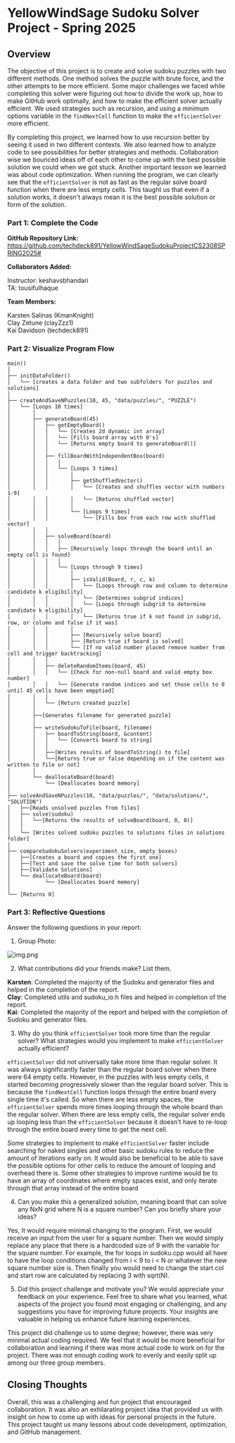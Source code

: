 # YellowWindSage Sudoku Solver Project - Spring 2025

## Overview

The objective of this project is to create and solve sudoku puzzles with two different methods. 
One method solves the puzzle with brute force, and the other attempts to be more efficient.
Some major challenges we faced while completing this solver were figuring out how to divide the work up, 
how to make GitHub work optimally, and how to make the efficient solver actually efficient.
We used strategies such as recursion, and using a minimum options variable in the `findNextCell` function to make the `efficientSolver` more efficient.

By completing this project, we learned how to use recursion better by seeing it used in two different contexts.
We also learned how to analyze code to see possibilities for better strategies and methods. 
Collaboration wise we bounced ideas off of each other to come up with the best possible solution we could when we got stuck.
Another important lesson we learned was about code optimization. When running the program, we can clearly see that the `efficientSolver` is not as fast as the regular solve board function when there are less empty cells.
This taught us that even if a solution works, it doesn't always mean it is the best possible solution or form of the solution.


### Part 1: Complete the Code

**GitHub Repository Link:** https://github.com/techdeck891/YellowWindSageSudokuProjectCS2308SPRING2025#

**Collaborators Added:**

Instructor: keshavsbhandari  
TA: tousifulhaque

**Team Members:**

Karsten Salinas (KmanKnight)  
Clay Zetune (clayZzz1)  
Kai Davidson (techdeck891)

### Part 2: Visualize Program Flow

```text
main()
│
├── initDataFolder()
│   └── [creates a data folder and two subfolders for puzzles and solutions]
│
├── createAndSaveNPuzzles(10, 45, "data/puzzles/", "PUZZLE")
│   └── [Loops 10 times]
│       │
│       ├── generateBoard(45)
│       │   ├── getEmptyBoard()
│       │   │   └── [Creates 2d dynamic int array]
│       │   │   └── [Fills board array with 0's]
│       │   │   └── [Returns empty board to generateBoard()]
│       │   │
│       │   ├── fillBoardWithIndependentBox(board)
│       │   │   │
│       │   │   └── [Loops 3 times]
│       │   │       │
│       │   │       ├── getShuffledVector()
│       │   │       │   └── [Creates and shuffles vector with numbers 1-9]
│       │   │       │   └── [Returns shuffled vector]
│       │   │       │
│       │   │       └── [Loops 9 times]
│       │   │           └── [Fills box from each row with shuffled vector]
│       │   │
│       │   ├── solveBoard(board)
│       │   │   │
│       │   │   ├── [Recursively loops through the board until an empty cell is found]
│       │   │   │
│       │   │   └── [Loops through 9 times]
│       │   │       │
│       │   │       ├── isValid(Board, r, c, k)
│       │   │       │   └── [Loops through row and column to determine candidate k eligibility]
│       │   │       │   └── [Determines subgrid indices]
│       │   │       │   └── [Loops through subgrid to determine candidate k eligibility]
│       │   │       │   └── [Returns true if k not found in subgrid, row, or column and false if it was]
│       │   │       │
│       │   │       ├── [Recursively solve board]
│       │   │       ├── [Return true if board is solved]
│       │   │       └── [If no valid number placed remove number from cell and trigger backtracking]
│       │   │
│       │   ├── deleteRandomItems(board, 45)
│       │   │   └── [Check for non-null board and valid empty box number]
│       │   │   └── [Generate random indices and set those cells to 0 until 45 cells have been empptied]
│       │   │
│       │   └── [Return created puzzle]
│       │
│       ├──[Generates filename for generated puzzle]
│       │
│       ├── writeSudokuToFile(board, filename)
│       │   ├── boardToString(board, &content)
│       │   │   └── [Converts board to string]
│       │   │
│       │   ├──[Writes results of boardToString() to file]
│       │   └──[Returns true or false depending on if the content was written to file or not]
│       │
│       └── deallocateBoard(board)
│           └── [Deallocates board memory]
│
├── solveAndSaveNPuzzles(10, "data/puzzles/", "data/solutions/", "SOLUTION")
│   ├──[Reads unsolved puzzles from files]
│   ├── solve(sudoku)
│   │   └──[Returns the results of solveBoard(board, 0, 0)]
│   │
│   └── [Writes solved sudoku puzzles to solutions files in solutions folder]
│
├── compareSudokuSolvers(experiment_size, empty_boxes)
│   ├──[Creates a board and copies the first one]
│   ├──[Test and save the solve time for both solvers]
│   ├──[Validate Solutions]
│   └── deallocateBoard(board)
│           └── [Deallocates board memory]
│
└── [Returns 0]
```

### Part 3: Reflective Questions

Answer the following questions in your report:

1. Group Photo:

![img.png](img.png)

2. What contributions did your friends make? List them.

**Karsten**: Completed the majority of the Sudoku and generator files and helped in the completion of the report.   
**Clay**: Completed utils and sudoku_io.h files and helped in completion of the report.   
**Kai**: Completed the majority of the report and helped with the completion of Sudoku and generator files.

3. Why do you think `efficientSolver` took more time than the regular solver? What strategies would you implement to make `efficientSolver` actually efficient?

`efficientSolver` did not universally take more time than regular solver. It was always significantly faster than the regular board solver when there were 64 empty cells. 
However, in the puzzles with less empty cells, it started becoming progressively slower than the regular board solver. This is because the `findNextCell`
function loops through the entire board every single time it's called. So when there are less empty spaces, the `efficientSolver` spends more times looping through the whole board
than the regular solver. When there are less empty cells, the regular solver ends up looping less than the `efficientSolver` because it doesn't have to re-loop through the entire board every time to get the next cell.

Some strategies to implement to make `efficientSolver` faster include searching for naked singles and other basic sudoku rules to reduce the amount of iterations early on. 
It would also be beneficial to be able to save the possible options for other cells to reduce the amount of looping and overhead there is. Some other strategies to improve runtime would be to have an array of coordinates where empty spaces exist, and only iterate through that array instead of the entire board

4. Can you make this a generalized solution, meaning board that can solve any NxN grid where N is a square number? Can you briefly share your ideas?

Yes, It would require minimal changing to the program. 
First, we would receive an input from the user for a square number. Then we would simply replace any place that there is a hardcoded size of 9 with the variable for the square number. 
For example, the for loops in sudoku.cpp would all have to have the loop conditions changed from i < 9 to i < N or whatever the new square number size is.
Then finally you would need to change the start col and start row are calculated by replacing 3 with sqrt(N).

5. Did this project challenge and motivate you? We would appreciate your feedback on your experience. Feel free to share what you learned, what aspects of the project you found most engaging or challenging, and any suggestions you have for improving future projects. Your insights are valuable in helping us enhance future learning experiences.

This project did challenge us to some degree; however, there was very minimal actual coding required. We feel that it would be more beneficial for collaboration and learning if there was more actual code to work on for the project.
There was not enough coding work to evenly and easily split up among our three group members.

## Closing Thoughts

Overall, this was a challenging and fun project that encouraged collaboration. 
It was also an exhilarating project idea that provided us with insight on how to come up with ideas for personal projects in the future.
This project taught us many lessons about code development, optimization, and GitHub management.

